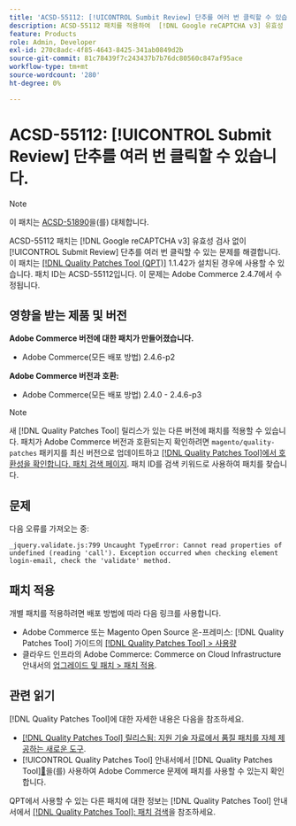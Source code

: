 ```yaml
---
title: 'ACSD-55112: [!UICONTROL Sumbit Review] 단추를 여러 번 클릭할 수 있습니다.'
description: ACSD-55112 패치를 적용하여  [!DNL Google reCAPTCHA v3] 유효성 검사 없이 [!UICONTROL Submit Review] 단추를 여러 번 클릭할 수 있는 Adobe Commerce 문제를 해결합니다.
feature: Products
role: Admin, Developer
exl-id: 270c8adc-4f85-4643-8425-341ab0849d2b
source-git-commit: 81c78439f7c243437b7b76dc80560c847af95ace
workflow-type: tm+mt
source-wordcount: '280'
ht-degree: 0%

---
```


# ACSD-55112: [!UICONTROL Submit Review] 단추를 여러 번 클릭할 수 있습니다.

>[!NOTE]
>
>이 패치는 [ACSD-51890](/help/tools/quality-patches-tool/patches-available-in-qpt/v1-1-35/acsd-51890-submit-review-button-can-be-clicked-multiple-times.md)을(를) 대체합니다.

ACSD-55112 패치는 [!DNL Google reCAPTCHA v3] 유효성 검사 없이 [!UICONTROL Submit Review] 단추를 여러 번 클릭할 수 있는 문제를 해결합니다. 이 패치는 [[!DNL Quality Patches Tool (QPT)]](https://experienceleague.adobe.com/ko/docs/commerce-knowledge-base/kb/announcements/commerce-announcements/magento-quality-patches-released-new-tool-to-self-serve-quality-patches) 1.1.42가 설치된 경우에 사용할 수 있습니다. 패치 ID는 ACSD-55112입니다. 이 문제는 Adobe Commerce 2.4.7에서 수정됩니다.

## 영향을 받는 제품 및 버전

**Adobe Commerce 버전에 대한 패치가 만들어졌습니다.**

* Adobe Commerce(모든 배포 방법) 2.4.6-p2

**Adobe Commerce 버전과 호환:**

* Adobe Commerce(모든 배포 방법) 2.4.0 - 2.4.6-p3

>[!NOTE]
>
>새 [!DNL Quality Patches Tool] 릴리스가 있는 다른 버전에 패치를 적용할 수 있습니다. 패치가 Adobe Commerce 버전과 호환되는지 확인하려면 `magento/quality-patches` 패키지를 최신 버전으로 업데이트하고 [[!DNL Quality Patches Tool]에서 호환성을 확인합니다. 패치 검색 페이지](https://experienceleague.adobe.com/tools/commerce-quality-patches/index.html?lang=ko). 패치 ID를 검색 키워드로 사용하여 패치를 찾습니다.

## 문제

다음 오류를 가져오는 중:

```JS
_jquery.validate.js:799 Uncaught TypeError: Cannot read properties of undefined (reading 'call'). Exception occurred when checking element login-email, check the 'validate' method.
```

## 패치 적용

개별 패치를 적용하려면 배포 방법에 따라 다음 링크를 사용합니다.

* Adobe Commerce 또는 Magento Open Source 온-프레미스: [!DNL Quality Patches Tool] 가이드의 [[!DNL Quality Patches Tool] > 사용량](/help/tools/quality-patches-tool/usage.md)
* 클라우드 인프라의 Adobe Commerce: Commerce on Cloud Infrastructure 안내서의 [업그레이드 및 패치 > 패치 적용](https://experienceleague.adobe.com/docs/commerce-cloud-service/user-guide/develop/upgrade/apply-patches.html?lang=ko).

## 관련 읽기

[!DNL Quality Patches Tool]에 대한 자세한 내용은 다음을 참조하세요.

* [[!DNL Quality Patches Tool] 릴리스됨: 지원 기술 자료에서 품질 패치를 자체 제공하는 새로운 도구](https://experienceleague.adobe.com/ko/docs/commerce-knowledge-base/kb/announcements/commerce-announcements/magento-quality-patches-released-new-tool-to-self-serve-quality-patches).
* [!UICONTROL Quality Patches Tool] 안내서에서  [!DNL Quality Patches Tool][&#128279;](/help/tools/quality-patches-tool/patches-available-in-qpt/check-patch-for-magento-issue-with-magento-quality-patches.md)을(를) 사용하여 Adobe Commerce 문제에 패치를 사용할 수 있는지 확인합니다.


QPT에서 사용할 수 있는 다른 패치에 대한 정보는 [!DNL Quality Patches Tool] 안내서에서 [[!DNL Quality Patches Tool]: 패치 검색](https://experienceleague.adobe.com/tools/commerce-quality-patches/index.html?lang=ko)을 참조하세요.
